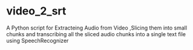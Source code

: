 # video_2_srt
A Python script for Extracteing Audio from Video ,Slicing them into small chunks and transcribing all the sliced audio chunks into a single text file  using SpeechRecognizer
